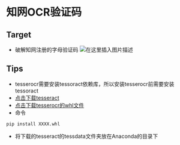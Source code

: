 ﻿# 知网OCR验证码

## Target
* 破解知网注册的字母验证码
![在这里插入图片描述](https://github.com/librauee/Reptile/blob/master/知网/cnki.png)

## Tips

* tesserocr需要安装tessoract依赖库，所以安装tesserocr前需要安装tessoract
* [点击下载tesseract](https://digi.bib.uni-mannheim.de/tesseract/)
* [点击下载tesserocr的whl文件](https://github.com/simonflueckiger/tesserocr-windows_build/releases)
* 命令
```python
pip install XXXX.whl
```

* 将下载的tesseract的tessdata文件夹放在Anaconda的目录下